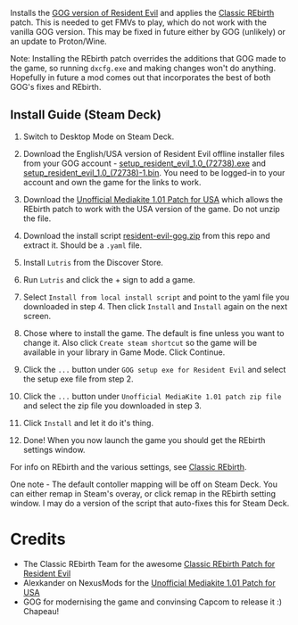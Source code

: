 Installs the [GOG version of Resident Evil](https://www.gog.com/game/resident_evil) and applies the [Classic REbirth](https://classicrebirth.com/index.php/downloads/resident-evil-classic-rebirth/) patch. This is needed to get FMVs to play, which do not work with the vanilla GOG version. This may be fixed in future either by GOG (unlikely) or an update to Proton/Wine.

Note: Installing the REbirth patch overrides the additions that GOG made to the game, so running `dxcfg.exe` and making changes won't do anything. Hopefully in future a mod comes out that incorporates the best of both GOG's fixes and REbirth.


## **Install Guide (Steam Deck)**
1. Switch to Desktop Mode on Steam Deck.

2. Download the English/USA version of Resident Evil offline installer files from your GOG account - [setup_resident_evil_1.0_(72738).exe](https://www.gog.com/downloads/resident_evil/en1installer0) and [setup_resident_evil_1.0_(72738)-1.bin](https://www.gog.com/downloads/resident_evil/en1installer1). You need to be logged-in to your account and own the game for the links to work. 

3. Download the [Unofficial Mediakite 1.01 Patch for USA](https://www.nexusmods.com/residentevil1996/mods/25?tab=files) which allows the REbirth patch to work with the USA version of the game. Do not unzip the file.

4. Download the install script [resident-evil-gog.zip](https://github.com/eskay993/gamefiles/blob/main/resident-evil/resident-evil-gog.zip) from this repo and extract it. Should be a `.yaml` file.

5. Install `Lutris` from the Discover Store.

6. Run `Lutris` and click the + sign to add a game.
   
7. Select `Install from local install script` and point to the yaml file you downloaded in step 4. Then click `Install` and `Install` again on the next screen.

8. Chose where to install the game. The default is fine unless you want to change it. Also click `Create steam shortcut` so the game will be available in your library in Game Mode. Click Continue.
   
9. Click the `...` button under `GOG setup exe for Resident Evil` and select the setup exe file from step 2.

10. Click the `...` button under `Unofficial MediaKite 1.01 patch zip file` and select the zip file you downloaded in step 3.

11. Click `Install` and let it do it's thing. 

12. Done! When you now launch the game you should get the REbirth settings window.

For info on REbirth and the various settings, see [Classic REbirth](https://classicrebirth.com/index.php/downloads/resident-evil-classic-rebirth/).

One note - The default contoller mapping will be off on Steam Deck. You can either remap in Steam's overay, or click remap in the REbirth setting window. I may do a version of the script that auto-fixes this for Steam Deck.

# Credits
- The Classic REbirth Team for the awesome [Classic REbirth Patch for Resident Evil](https://classicrebirth.com/index.php/downloads/resident-evil-classic-rebirth/)
- Alexkander on NexusMods for the [Unofficial Mediakite 1.01 Patch for USA](https://www.nexusmods.com/residentevil1996/mods/25?tab=files)
- GOG for modernising the game and convinsing Capcom to release it :) Chapeau!
